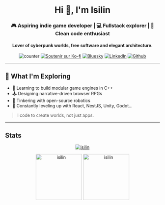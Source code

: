 <h1 align="center">Hi 👋, I'm Isilin</h1>
<h3 align="center">🎮 Aspiring indie game developer | 💻 Fullstack explorer | 🧠 Clean code enthusiast</h3>
<h4 align="center">Lover of cyberpunk worlds, free software and elegant architecture.</h5>

<p align="center"><img src="https://komarev.com/ghpvc/?username=isilin&label=Profile%20views&color=0e75b6&style=flat" alt="counter" /> <a href="https://ko-fi.com/isilin"><img src="https://img.shields.io/badge/Soutenir_sur_Ko--fi-F96400?logo=kofi&logoColor=white" alt="Soutenir sur Ko-fi" /></a> <a href="https://bsky.app/profile/isilin.bsky.social"><img src="https://img.shields.io/badge/Bluesky-0285FF.svg?style=for-the-badge&logo=Bluesky&logoColor=white&style=flat-square" alt="Bluesky" /></a> <a href="https://linkedin.com/in/pierre-casati"><img src="https://img.shields.io/badge/LinkedIn-%230077B5.svg?logo=linkedin&logoColor=white" alt="LinkedIn" /></a> <a href="https://github.com/Isilin"><img src="https://img.shields.io/badge/GitHub-181717.svg?style=for-the-badge&logo=GitHub&logoColor=white&style=flat-square" alt="Github" /></a></p> 

---


## 🚀 What I'm Exploring

- 🧩 Learning to build modular game engines in C++
- 🕹️ Designing narrative-driven browser RPGs
- 🤖 Tinkering with open-source robotics
- 🧪 Constantly leveling up with React, NestJS, Unity, Godot...

> I code to create worlds, not just apps.

---

## Stats

<p align="center"> <a href="https://github.com/ryo-ma/github-profile-trophy"><img src="https://github-profile-trophy.vercel.app/?username=isilin&row=2&column=5" alt="isilin" /></a> </p>

<p align="center"><img src="https://github-readme-stats.vercel.app/api/top-langs?username=isilin&show_icons=true&locale=en&layout=compact&theme=dark&hide_border=true" alt="isilin" height=150 /> <img src="https://github-readme-stats.vercel.app/api?username=isilin&show_icons=true&locale=en&theme=dark&hide_border=true" alt="isilin" height=150 /></p>


<!--
**Isilin/Isilin** is a ✨ _special_ ✨ repository because its `README.md` (this file) appears on your GitHub profile.

Here are some ideas to get you started:

- 🔭 I’m currently working on ...
- 🌱 I’m currently learning ...
- 👯 I’m looking to collaborate on ...
- 🤔 I’m looking for help with ...
- 💬 Ask me about ...
- 📫 How to reach me: ...
- 😄 Pronouns: ...
- ⚡ Fun fact: ...
-->
